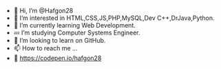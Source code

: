 - 👋 Hi, I’m @Hafgon28
- 👀 I’m interested in HTML,CSS,JS,PHP,MySQL,Dev C++,DrJava,Python.
- 🌱 I’m currently learning Web Development.
- 💤 I’m studying Computer Systems Engineer.
- 💞️ I’m looking to learn on GitHub.
- 📫 How to reach me ...
- 🔡 https://codepen.io/hafgon28

<!---
Hafgon28/Hafgon28 is a ✨ special ✨ repository because its `README.md` (this file) appears on your GitHub profile.
You can click the Preview link to take a look at your changes.
--->
